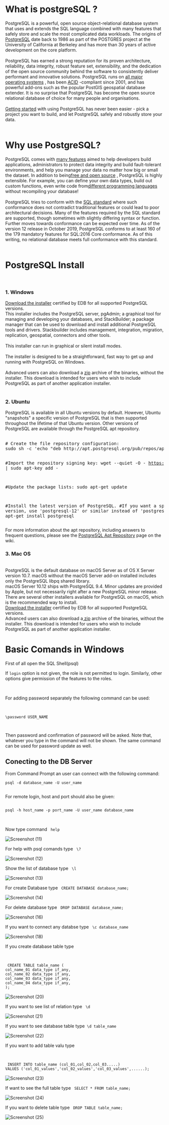 <h1>What is postgreSQL ? </h1>
PostgreSQL is a powerful, open source object-relational database system that uses and extends the SQL language combined with many features that safely store and scale the most complicated data workloads. The origins of <a href="https://www.postgresql.org/">PostgreSQL</a>  date back to 1986 as part of the POSTGRES project at the University of California at Berkeley and has more than 30 years of active development on the core platform.
</br>
</br>
PostgreSQL has earned a strong reputation for its proven architecture, reliability, data integrity, robust feature set, extensibility, and the dedication of the open source community behind the software to consistently deliver performant and innovative solutions. PostgreSQL runs on <a href="https://www.postgresql.org/download/">all major operating systems</a> , has been <a href="https://en.wikipedia.org/wiki/ACID">ACID</a> -compliant since 2001, and has powerful add-ons such as the popular PostGIS geospatial database extender. It is no surprise that PostgreSQL has become the open source relational database of choice for many people and organisations.
</br>
</br>
<a href="https://www.postgresql.org/docs/current/tutorial.html">Getting started</a> with using PostgreSQL has never been easier - pick a project you want to build, and let PostgreSQL safely and robustly store your data.
</br>
</br>
<h1> Why use PostgreSQL?</h1>
PostgreSQL comes with <a href="https://www.postgresql.org/about/featurematrix/">many features</a>  aimed to help developers build applications, administrators to protect data integrity and build fault-tolerant environments, and help you manage your data no matter how big or small the dataset. In addition to being<a href="https://www.postgresql.org/about/license/">free and open source</a> , PostgreSQL is highly extensible. For example, you can define your own data types, build out custom functions, even write code from<a href="https://www.postgresql.org/docs/current/xplang.html">different programming languages</a>  without recompiling your database!
</br>
</br>
PostgreSQL tries to conform with the <a href="https://www.postgresql.org/docs/current/features.html">SQL standard</a>  where such conformance does not contradict traditional features or could lead to poor architectural decisions. Many of the features required by the SQL standard are supported, though sometimes with slightly differing syntax or function. Further moves towards conformance can be expected over time. As of the version 12 release in October 2019, PostgreSQL conforms to at least 160 of the 179 mandatory features for SQL:2016 Core conformance. As of this writing, no relational database meets full conformance with this standard.
</br>
</br>
<h1> PostgreSQL Install </h1>
</br>
<h3> 1. Windows </h3>
<a href="https://www.enterprisedb.com/downloads/postgres-postgresql-downloads">Download the installer</a> certified by EDB for all supported PostgreSQL versions.
</br>
This installer includes the PostgreSQL server, pgAdmin; a graphical tool for managing and developing your databases, and StackBuilder; a package manager that can be used to download and install additional PostgreSQL tools and drivers. Stackbuilder includes management, integration, migration, replication, geospatial, connectors and other tools.
</br> </br>
This installer can run in graphical or silent install modes.
</br> </br>
The installer is designed to be a straightforward, fast way to get up and running with PostgreSQL on Windows.
</br> </br>
Advanced users can also download a <a href="https://www.enterprisedb.com/download-postgresql-binaries">zip</a>  archive of the binaries, without the installer. This download is intended for users who wish to include PostgreSQL as part of another application installer.
</br></br>
<h3> 2. Ubuntu </h3>
PostgreSQL is available in all Ubuntu versions by default. However, Ubuntu "snapshots" a specific version of PostgreSQL that is then supported throughout the lifetime of that Ubuntu version. Other versions of PostgreSQL are available through the PostgreSQL apt repository.
</br></br>
<pre id="script-box" class="code">
# Create the file repository configuration:
sudo sh -c 'echo "deb http://apt.postgresql.org/pub/repos/apt $(lsb_release -cs)-pgdg main" &gt; /etc/apt/sources.list.d/pgdg.list'

#Import the repository signing key:
wget --quiet -O - https://www.postgresql.org/media/keys/ACCC4CF8.asc | sudo apt-key add -

#Update the package lists:
sudo apt-get update

#Install the latest version of PostgreSQL.
#If you want a specific version, use 'postgresql-12' or similar instead of 'postgresql':
sudo apt-get install postgresql</pre>
For more information about the apt repository, including answers to frequent questions, please see the <a href="https://wiki.postgresql.org/wiki/Apt">PostgreSQL Apt Repository</a>  page on the wiki.
</br>
<h3> 3. Mac OS </h3>
</br>
PostgreSQL is the default database on macOS Server as of OS X Server version 10.7. macOS without the macOS Server add-on installed includes only the PostgreSQL libpq shared library.
</br>
macOS Server 10.12 ships with PostgreSQL 9.4. Minor updates are provided by Apple, but not necessarily right after a new PostgreSQL minor release.
</br>
There are several other installers available for PostgreSQL on macOS, which is the recommended way to install.
</br>
<a href="https://www.enterprisedb.com/downloads/postgres-postgresql-downloads">Download the installer</a> certified by EDB for all supported PostgreSQL versions.
</br>
Advanced users can also download a<a href="https://www.enterprisedb.com/download-postgresql-binaries"> zip</a> archive of the binaries, without the installer. This download is intended for users who wish to include PostgreSQL as part of another application installer.
<h1> Basic Comands in Windows </h1>
First of all open the SQL Shell(psql)
</br>
<p>If <code>login</code> option is not given, the role is not permitted to login. Similarly, other options give permission of the features to the roles.</p>
</br>
<p>For adding password separately the following command can be used:</p>
</br><pre><code>\password USER_NAME

</code></pre>
<p>Then password and confirmation of password will be asked. Note that, whatever you type in the command will not be shown. The same command can be used for password update as well.</p>
<h2> Conecting to the DB Server </h2>
<p>From Command Prompt an user can connect with the following command:</p>
<code>psql -d database_name -U user_name

</code>
<p>For remote login, host and port should also be given:</p>
<code>
psql -h host_name -p port_name -U user_name database_name

</code>
</br>
<p>Now type command  <code> help </code> </p>

![Screenshot (11)](https://user-images.githubusercontent.com/62602944/90256036-ecda9580-de66-11ea-93d8-c89a77e1a545.png)

<p> For help with psql comands type  <code> \? </code> </p>

![Screenshot (12)](https://user-images.githubusercontent.com/62602944/90263650-c3733700-de71-11ea-91f0-6b9ed7762945.png)

<p> Show the list of database type <code> \l </code> </p>

![Screenshot (13)](https://user-images.githubusercontent.com/62602944/90263670-c9691800-de71-11ea-86f2-c63e82d13835.png)

<p> For create Database type <code> CREATE DATABASE database_name; </code> </p>

![Screenshot (14)](https://user-images.githubusercontent.com/62602944/90263682-cec66280-de71-11ea-8f83-6c3c438b0b08.png)

<p> For delete database type <code> DROP DATABASE database_name; </code></p>

![Screenshot (16)](https://user-images.githubusercontent.com/62602944/90263717-dd147e80-de71-11ea-822c-996da3821d5c.png)

<p> If you want to connect any databse type <code> \c database_name </code></p>

![Screenshot (18)](https://user-images.githubusercontent.com/62602944/90263764-ec93c780-de71-11ea-8b5a-0f2c0dcdfb7b.png)

<p> If you create database table type </p> </br><pre>
<code> CREATE TABLE table_name (
col_name_01 data_type if_any,
col_name_02 data_type if_any,
col_name_03 data_type if_any,
col_name_04 data_type if_any,
);
</code></pre>

![Screenshot (20)](https://user-images.githubusercontent.com/62602944/90263799-fb7a7a00-de71-11ea-89e9-863fc15b0a71.png)

<p> If you want to see list of relation type <code> \d </code> </p>
  
![Screenshot (21)](https://user-images.githubusercontent.com/62602944/90263822-0208f180-de72-11ea-93b6-af3ea78d2231.png)
  
<p> If you want to see database table type<code> \d table_name </code> </p>

![Screenshot (22)](https://user-images.githubusercontent.com/62602944/90263843-07663c00-de72-11ea-8050-91908165b670.png)

<p> If you want to add table valu type </p> </br><pre>
<code> INSERT INTO table_name (col_01,col_02,col_03.....)        
VALUES ('col_01_values','col_02_values','col_03_values',......);</code></pre>

![Screenshot (23)](https://user-images.githubusercontent.com/62602944/90263855-0c2af000-de72-11ea-89ff-74f48830fa25.png)

<p> If want to see the full table type  <code> SELECT * FROM table_name; </code></p>

![Screenshot (24)](https://user-images.githubusercontent.com/62602944/90263863-10efa400-de72-11ea-9f1d-5a69520e3c56.png)

<p> If you want to delete table type <code> DROP TABLE table_name;</code> </p>
  
![Screenshot (25)](https://user-images.githubusercontent.com/62602944/90263873-15b45800-de72-11ea-8500-5d52a6ae058e.png)
  
  


